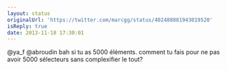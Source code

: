 ```yaml
---
layout: status
originalUrl: 'https://twitter.com/marcgg/status/402488881943019520'
isReply: true
date: 2013-11-18 17:30:01
---
```


@ya_f @abroudin bah si tu as 5000 éléments. comment tu fais pour ne pas avoir 5000 sélecteurs sans complexifier le tout?
